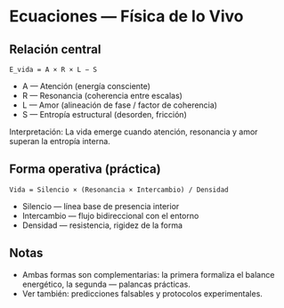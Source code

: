 # Ecuaciones — Física de lo Vivo

## Relación central

```
E_vida = A × R × L − S
```

- A — Atención (energía consciente)
- R — Resonancia (coherencia entre escalas)
- L — Amor (alineación de fase / factor de coherencia)
- S — Entropía estructural (desorden, fricción)

Interpretación: La vida emerge cuando atención, resonancia y amor superan la entropía interna.

## Forma operativa (práctica)

```
Vida = Silencio × (Resonancia × Intercambio) / Densidad
```

- Silencio — línea base de presencia interior
- Intercambio — flujo bidireccional con el entorno
- Densidad — resistencia, rigidez de la forma

## Notas
- Ambas formas son complementarias: la primera formaliza el balance energético, la segunda — palancas prácticas.
- Ver también: predicciones falsables y protocolos experimentales.
